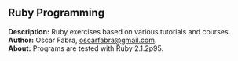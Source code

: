 <h2>Ruby Programming</h2>

<b>Description:</b> Ruby exercises based on various tutorials and courses.<br/>
<b>Author:</b> Oscar Fabra, <a href="mailto:oscarfabra@gmail.com">oscarfabra@gmail.com</a>.<br/>
<b>About:</b> Programs are tested with Ruby 2.1.2p95.
